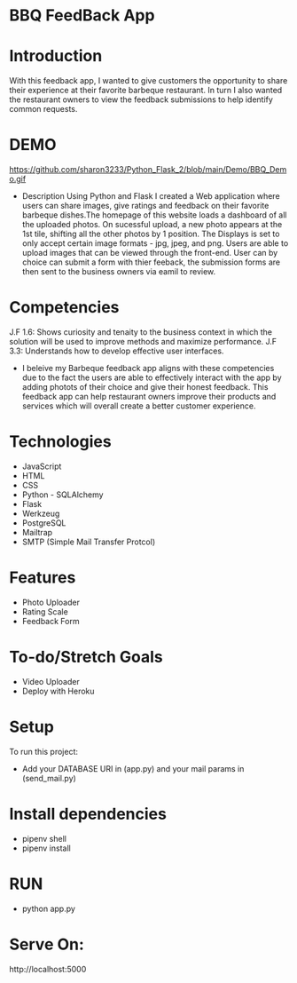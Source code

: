 # BBQ FeedBack App

# Introduction
With this feedback app, I wanted to give customers the opportunity to share their experience at their favorite barbeque restaurant. In turn I also wanted the restaurant owners to view the feedback submissions to help identify common requests. 

 # DEMO  
 https://github.com/sharon3233/Python_Flask_2/blob/main/Demo/BBQ_Demo.gif

* Description
 Using Python and Flask I created a Web application where users can share images, give ratings and feedback on their favorite barbeque dishes.The homepage of this website loads a dashboard of all the uploaded photos. On sucessful upload, a new photo appears at the 1st tile, shifting all the other photos by 1 position.  The Displays is set to only accept certain image formats - jpg, jpeg, and png. Users are able to upload images that can be viewed through the front-end. User can by choice can submit a form with thier feeback, the submission forms are then sent to the business owners via eamil to review. 
 
# Competencies 
J.F 1.6: Shows curiosity and tenaity to the business context in which the solution will be used to improve methods and maximize performance. 
J.F 3.3: Understands how to develop effective user interfaces.

* I beleive my Barbeque feedback app aligns with these competencies due to the fact the users are able to effectively interact with the app by adding photots of their choice and give their honest feedback. This feedback app can help restaurant owners improve their products and services which will overall create a better customer experience. 





# Technologies 
 * JavaScript
 * HTML
 * CSS 
 * Python - SQLAlchemy
 * Flask
 * Werkzeug
 * PostgreSQL
 * Mailtrap
 * SMTP (Simple Mail Transfer Protcol) 

# Features
 * Photo Uploader 
 * Rating Scale 
 * Feedback Form 
 
# To-do/Stretch Goals
 * Video Uploader 
 * Deploy with Heroku 

# Setup 
 To run this project: 
 * Add your DATABASE URI in (app.py) and your mail params in (send_mail.py)
# Install dependencies 
 * pipenv shell 
 * pipenv install
# RUN 
 * python app.py
 
# Serve On:
http://localhost:5000


